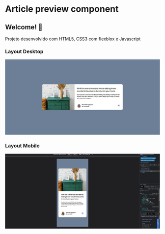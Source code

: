 # Article preview component

## Welcome! 👋

Projeto desenvolvido com HTML5, CSS3 com flexblox e Javascript

### Layout Desktop

![Layout Desktop](./images/layout-desktop.png)

### Layout Mobile

![Layout Mobile](./images/layout-mobile.png)


